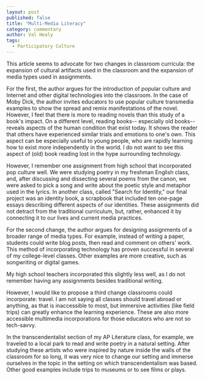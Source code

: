 ```yaml
---
layout: post
published: false
title: "Multi-Media Literacy"
category: commentary
author: Val Healy
tags: 
  - Participatory Culture
---
```


This article seems to advocate for two changes in classroom curricula: the expansion of cultural artifacts used in the classroom and the expansion of media types used in assignments.

For the first, the author argues for the introduction of popular culture and Internet and other digital technologies into the classroom. In the case of Moby Dick, the author invites educators to use popular culture transmedia examples to show the spread and remix manifestations of the novel. However, I feel that there is more to reading novels than this study of a book's impact. On a different level, reading books-- especially old books-- reveals aspects of the human condition that exist today. It shows the reader that others have experienced similar trials and emotions to one's own. This aspect can be especially useful to young people, who are rapidly learning how to exist more independently in the world. I do not want to see this aspect of (old) book reading lost in the hype surrounding technology. 

However, I remember one assignment from high school that incorporated pop culture well. We were studying poetry in my freshman English class, and, after discussing and dissecting several poems from the canon, we were asked to pick a song and write about the poetic style and metaphor used in the lyrics. In another class, called "Search for Identity," our final project was an identity book, a scrapbook that included ten one-page essays describing different aspects of our identities. These assignments did not detract from the traditional curriculum, but, rather, enhanced it by connecting it to our lives and current media practices.

For the second change, the author argues for designing assignments of a broader range of media types. For example, instead of writing a paper, students could write blog posts, then read and comment on others' work. This method of incorporating technology has proven successful in several of my college-level classes. Other examples are more creative, such as songwriting or digital games.

My high school teachers incorporated this slightly less well, as I do not remember having any assignments besides traditional writing.

However, I would like to propose a third change classrooms could incorporate: travel. I am not saying all classes should travel abroad or anything, as that is inaccessible to most, but immersive activities (like field trips) can greatly enhance the learning experience. These are also more accessible multimedia incorporations for those educators who are not so tech-savvy.

In the transcendentalist section of my AP Literature class, for example, we traveled to a local park to read and write poetry in a natural setting. After studying these artists who were inspired by nature inside the walls of the classroom for so long, it was very nice to change our setting and immerse ourselves in the topic in the setting on which transcendentalism was based. Other good examples include trips to museums or to see films or plays.